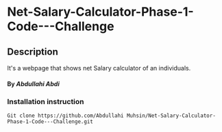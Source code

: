 # Net-Salary-Calculator-Phase-1-Code---Challenge
## Description
It's a webpage that shows net Salary calculator of an individuals.
#### By *Abdullahi Abdi*
### Installation instruction
```
Git clone https://github.com/Abdullahi Muhsin/Net-Salary-Calculator-Phase-1-Code---Challenge.git

```
